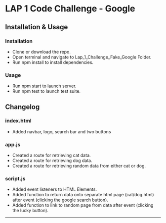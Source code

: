 # LAP 1 Code Challenge - Google

## Installation & Usage

### Installation
- Clone or download the repo.
- Open terminal and navigate to Lap_1_Challenge_Fake_Google Folder.
- Run npm install to install dependencies.

### Usage
- Run npm start to launch server.
- Run npm test to launch test suite.

## Changelog

### index.html
- Added navbar, logo, search bar and two buttons

### app.js
- Created a route for retrieving cat data.
- Created a route for retrieving dog data.
- Created a route for retrieving random data from either cat or dog.

### script.js
- Added event listeners to HTML Elements.
- Added function to return data onto separate html page (cat/dog.html) after event (clicking the google search button).
- Added function to link to random page from data after event (clicking the lucky button). 

***